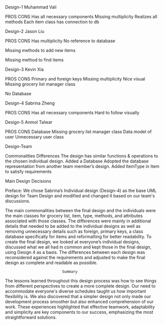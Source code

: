 Design-1
Muhammad Vali






















PROS
CONS
Has all necessary components
Missing multiplicity
Realizes all methods
Each item class has connection to db
















Design-2
Jason Liu






PROS
CONS
Has multiplicity
No reference to database


Missing methods to add new items


Missing method to find items









Design-3
Kevin Xia





PROS
CONS
Primary and foreign keys
Missing multiplicity
Nice visual
Missing grocery list manager class


No Database



Design-4 
   Sabrina Zheng





PROS
CONS
Has all necessary components
Hard to follow visually











Design-5
Anmol Talwar





PROS
CONS
Database
Missing grocery list manager class
Data model of user 
Unnecessary user class











Design-Team


Commonalities
Differences
The design has similar functions & operations to the chosen individual design.
Added a Database
Adopted the database representation from another team member’s design.
Added ItemType in Item to satisfy requirements







Main Design Decisions

Preface: We chose Sabrina’s Individual design (Design-4) as the base UML design for Team Design and modified and changed it based on our team's discussions.

The main commonalities between the final design and the individuals were the main classes for grocery list, item, type,  methods, and attributes associated with those classes. The differences were mainly in additional details that needed to be added to the individual designs as well as removing unnecessary details such as foreign, primary keys, a class database specifically for items and reformatting for better readability.
To create the final design, we looked at everyone’s individual designs, discussed what we all had in common and kept those in the final design, using Design 4 as a basis. The differences between each design was reconsidered against the requirements and adjusted to make the final design as complete and readable as possible.


						      Summary


The lessons learned throughout this design process was how to see things from different perspectives to create a more complete design. Our need to accommodate everyone's diverse schedules taught us how important flexibility is. We also discovered that a simpler design not only made our development process smoother but also enhanced comprehension of our work. These experiences highlighted that effective teamwork, adaptability and simplicity are key components to our success, emphasizing the most straightforward solutions. 









